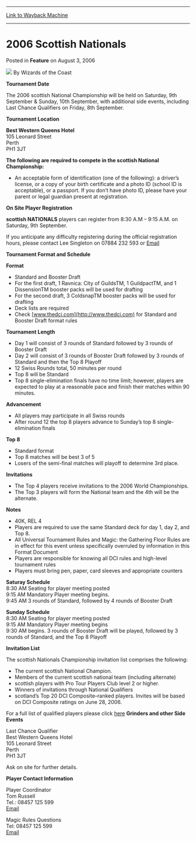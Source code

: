 
---
[Link to Wayback Machine](https://web.archive.org/web/20211019211321/https://magic.wizards.com/en/articles/archive/feature/2006-scottish-nationals-2006-08-03)

[_metadata_:author]:- "Wizards of the Coast"
[_metadata_:description]:- "Tournament Date The 2006 scottish National Championship will be held on Saturday, 9th September & Sunday, 10th September, with additional side events, including Last Chance Qualifiers on Friday, 8th September. Tournament LocationBest Western Queens Hotel 105 Leonard Street Perth PH1 3JTThe following are required to compete in the scottish National Championship: An acceptable"
[_metadata_:generator]:- "Drupal 7 (http://drupal.org)"
[_metadata_:node]:- "733346"
[_metadata_:publish_date]:- "2006-08-03"
[_metadata_:source]:- "div-main-content"
[_metadata_:title]:- "2006 Scottish Nationals"
[_metadata_:wayback_capture_timestamp]:- "2021-10-19 21:13:21"
[_metadata_:wayback_raw_url]:- "https://web.archive.org/web/20211019211321id_/https://magic.wizards.com/en/articles/archive/feature/2006-scottish-nationals-2006-08-03"
[_metadata_:wayback_url]:- "https://magic.wizards.com/en/articles/archive/feature/2006-scottish-nationals-2006-08-03"
---


2006 Scottish Nationals
=======================



 Posted in **Feature**
 on August 3, 2006 






![](https://media.magic.wizards.com/styles/auth_small/public/images/person/wizards_author.jpg)
By Wizards of the Coast











**Tournament Date**
  
  
 The 2006 scottish National Championship will be held on Saturday, 9th September & Sunday, 10th September, with additional side events, including Last Chance Qualifiers on Friday, 8th September. 

**Tournament Location**  
  
**Best Western Queens Hotel**  
 105 Leonard Street  
 Perth  
 PH1 3JT  
  
**The following are required to compete in the scottish National Championship:**
  
  


* An acceptable form of identification (one of the following): a driver’s license, or a copy of your birth certificate and a photo ID (school ID is acceptable), or a passport. If you don’t have photo ID, please have your parent or legal guardian present at registration.

**On Site Player Registration**  
  
**scottish NATIONALS** players can register from 8:30 A.M – 9:15 A.M. on Saturday, 9th September.  
  
 If you anticipate any difficulty registering during the official registration hours, please contact Lee Singleton on 07884 232 593 or [Email](mailto:singlel@hasbro.co.uk)

**Tournament Format and Schedule**

**Format**  
  


* Standard and Booster Draft
* For the first draft, 1 Ravnica: City of GuildsTM, 1 GuildpactTM, and 1 DissensionTM booster packs will be used for drafting
* For the second draft, 3 ColdsnapTM booster packs will be used for drafting
* Deck lists are required
* Check [www.thedci.com](http://www.thedci.com) for Standard and Booster Draft format rules

**Tournament Length**
  
  


* Day 1 will consist of 3 rounds of Standard followed by 3 rounds of Booster Draft
* Day 2 will consist of 3 rounds of Booster Draft followed by 3 rounds of Standard and then the Top 8 Playoff
* 12 Swiss Rounds total, 50 minutes per round
* Top 8 will be Standard
* Top 8 single-elimination finals have no time limit; however, players are expected to play at a reasonable pace and finish their matches within 90 minutes.

**Advancement**
  
  


* All players may participate in all Swiss rounds
* After round 12 the top 8 players advance to Sunday’s top 8 single-elimination finals

**Top 8**  
  


* Standard format
* Top 8 matches will be best 3 of 5
* Losers of the semi-final matches will playoff to determine 3rd place.


**Invitations**


* The Top 4 players receive invitations to the 2006 World Championships.
* The Top 3 players will form the National team and the 4th will be the alternate.


**Notes**


* 40K, REL 4
* Players are required to use the same Standard deck for day 1, day 2, and Top 8.
* All Universal Tournament Rules and Magic: the Gathering Floor Rules are in effect for this event unless specifically overruled by information in this Format Document
* Players are responsible for knowing all DCI rules and high-level tournament rules
* Players must bring pen, paper, card sleeves and appropriate counters


**Saturay Schedule**  
 8:30 AM Seating for player meeting posted  
 9:15 AM Mandatory Player meeting begins.  
 9:45 AM 3 rounds of Standard, followed by 4 rounds of Booster Draft   
  
**Sunday Schedule**  
 8:30 AM Seating for player meeting posted  
 9:15 AM Mandatory Player meeting begins  
 9:30 AM begins. 3 rounds of Booster Draft will be played, followed by 3 rounds of Standard, and the Top 8 Playoff  


**Invitation List**  
  
 The scottish Nationals Championship invitation list comprises the following: 

* The current scottish National Champion.
* Members of the current scottish national team (including alternate)
* scottish players with Pro Tour Players Club level 2 or higher.
* Winners of invitations through National Qualifiers
* scotland’s Top 20 DCI Composite–ranked players. Invites will be based on DCI Composite ratings on June 28, 2006.

 For a full list of qualified players please click [here](http://archive.wizards.com/Magic/Magazine/Article.aspx?x=events/nationals/uk-Invite-list)
**Grinders and other Side Events**  
  
Last Chance Qualifier   
 Best Western Queens Hotel   
 105 Leonard Street   
 Perth   
 PH1 3JT   
  
 Ask on site for further details.


**Player Contact Information**  
  
 Player Coordinator  
 Tom Russell  
 Tel.: 08457 125 599  
[Email](mailto:wizards@hasbro.co.uk)  


 Magic Rules Questions  
 Tel: 08457 125 599  
[Email](mailto:wizards@hasbro.co.uk)  








